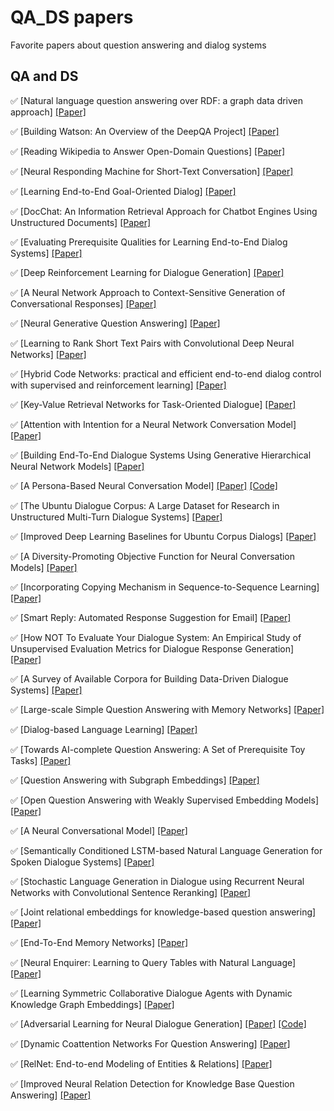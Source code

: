 # QA_DS papers
Favorite papers about question answering and dialog systems

## QA and DS
:white_check_mark: [Natural language question answering over RDF: a graph data driven approach] [[Paper]](https://pdfs.semanticscholar.org/cb4d/277a51da6894fe5143013978567ef5f805c8.pdf)

:white_check_mark: [Building Watson: An Overview of the DeepQA Project] [[Paper]](https://www.aaai.org/ojs/index.php/aimagazine/article/view/2303/2165)

:white_check_mark: [Reading Wikipedia to Answer Open-Domain Questions] [[Paper]](https://arxiv.org/pdf/1704.00051.pdf)

:white_check_mark: [Neural Responding Machine for Short-Text Conversation] [[Paper]](https://arxiv.org/pdf/1503.02364.pdf)

:white_check_mark: [Learning End-to-End Goal-Oriented Dialog] [[Paper]](https://arxiv.org/pdf/1503.02364.pdf)

:white_check_mark: [DocChat: An Information Retrieval Approach for Chatbot Engines Using Unstructured Documents] [[Paper]](http://aclweb.org/anthology/P16-1049)

:white_check_mark: [Evaluating Prerequisite Qualities for Learning End-to-End Dialog Systems] [[Paper]](https://arxiv.org/pdf/1511.06931.pdf)

:white_check_mark: [Deep Reinforcement Learning for Dialogue Generation] [[Paper]](https://arxiv.org/pdf/1606.01541.pdf)

:white_check_mark: [A Neural Network Approach to Context-Sensitive Generation of Conversational Responses] [[Paper]](https://arxiv.org/pdf/1506.06714.pdf)

:white_check_mark: [Neural Generative Question Answering] [[Paper]](https://arxiv.org/pdf/1512.01337.pdf)

:white_check_mark: [Learning to Rank Short Text Pairs with Convolutional Deep Neural Networks] [[Paper]](https://pdfs.semanticscholar.org/73d8/26d4c2363701b88e3e234fe3b8756c0f9671.pdf)

:white_check_mark: [Hybrid Code Networks: practical and efficient end-to-end dialog control with supervised and reinforcement learning] [[Paper]](https://arxiv.org/pdf/1702.03274.pdf)

:white_check_mark: [Key-Value Retrieval Networks for Task-Oriented Dialogue] [[Paper]](https://arxiv.org/pdf/1705.05414.pdf)

:white_check_mark: [Attention with Intention for a Neural Network Conversation Model] [[Paper]](https://arxiv.org/pdf/1510.08565.pdf)

:white_check_mark: [Building End-To-End Dialogue Systems Using Generative Hierarchical Neural Network Models] [[Paper]](https://arxiv.org/pdf/1507.04808.pdf)

:white_check_mark: [A Persona-Based Neural Conversation Model] [[Paper]](https://arxiv.org/pdf/1603.06155.pdf) [[Code]](https://github.com/jiweil/Neural-Dialogue-Generation)

:white_check_mark: [The Ubuntu Dialogue Corpus: A Large Dataset for Research in Unstructured Multi-Turn Dialogue Systems] [[Paper]](https://arxiv.org/pdf/1506.08909.pdf)

:white_check_mark: [Improved Deep Learning Baselines for Ubuntu Corpus Dialogs] [[Paper]](https://arxiv.org/pdf/1510.03753.pdf)

:white_check_mark: [A Diversity-Promoting Objective Function for Neural Conversation Models] [[Paper]](https://arxiv.org/pdf/1510.03055.pdf)

:white_check_mark: [Incorporating Copying Mechanism in Sequence-to-Sequence Learning] [[Paper]](https://arxiv.org/pdf/1603.06393.pdf)

:white_check_mark: [Smart Reply: Automated Response Suggestion for Email] [[Paper]](https://arxiv.org/pdf/1606.04870.pdf)

:white_check_mark: [How NOT To Evaluate Your Dialogue System: An Empirical Study of Unsupervised Evaluation Metrics for Dialogue Response Generation] [[Paper]](https://arxiv.org/pdf/1603.08023.pdf)

:white_check_mark: [A Survey of Available Corpora for Building Data-Driven Dialogue Systems] [[Paper]](https://arxiv.org/pdf/1512.05742.pdf)

:white_check_mark: [Large-scale Simple Question Answering with Memory Networks] [[Paper]](https://arxiv.org/pdf/1506.02075.pdf)

:white_check_mark: [Dialog-based Language Learning] [[Paper]](https://arxiv.org/pdf/1604.06045.pdf)

:white_check_mark: [Towards AI-complete Question Answering: A Set of Prerequisite Toy Tasks] [[Paper]](https://arxiv.org/pdf/1502.05698.pdf)

:white_check_mark: [Question Answering with Subgraph Embeddings] [[Paper]](https://arxiv.org/pdf/1406.3676.pdf)

:white_check_mark: [Open Question Answering with Weakly Supervised Embedding Models] [[Paper]](https://arxiv.org/pdf/1404.4326.pdf)

:white_check_mark: [A Neural Conversational Model] [[Paper]](https://arxiv.org/pdf/1506.05869.pdf)

:white_check_mark: [Semantically Conditioned LSTM-based Natural Language Generation for Spoken Dialogue Systems] [[Paper]](https://arxiv.org/pdf/1508.01745.pdf)

:white_check_mark: [Stochastic Language Generation in Dialogue using Recurrent Neural Networks with Convolutional Sentence Reranking] [[Paper]](http://aclweb.org/anthology/W15-4639)

:white_check_mark: [Joint relational embeddings for knowledge-based question answering] [[Paper]](https://pdfs.semanticscholar.org/eabb/8ddbd2b9cae7e2169d7f6681a5e7694ec088.pdf)

:white_check_mark: [End-To-End Memory Networks] [[Paper]](https://arxiv.org/pdf/1503.08895.pdf)

:white_check_mark: [Neural Enquirer: Learning to Query Tables with Natural Language] [[Paper]](https://arxiv.org/pdf/1512.00965.pdf)

:white_check_mark: [Learning Symmetric Collaborative Dialogue Agents with Dynamic Knowledge Graph Embeddings] [[Paper]](https://arxiv.org/pdf/1704.07130.pdf)

:white_check_mark: [Adversarial Learning for Neural Dialogue Generation] [[Paper]](https://arxiv.org/pdf/1701.06547) [[Code]](https://github.com/jiweil/Neural-Dialogue-Generation)

:white_check_mark: [Dynamic Coattention Networks For Question Answering] [[Paper]](https://arxiv.org/pdf/1611.01604.pdf)

:white_check_mark: [RelNet: End-to-end Modeling of Entities & Relations] [[Paper]](https://arxiv.org/pdf/1706.07179.pdf)

:white_check_mark: [Improved Neural Relation Detection for Knowledge Base Question Answering] [[Paper]](https://arxiv.org/pdf/1704.06194.pdf)
